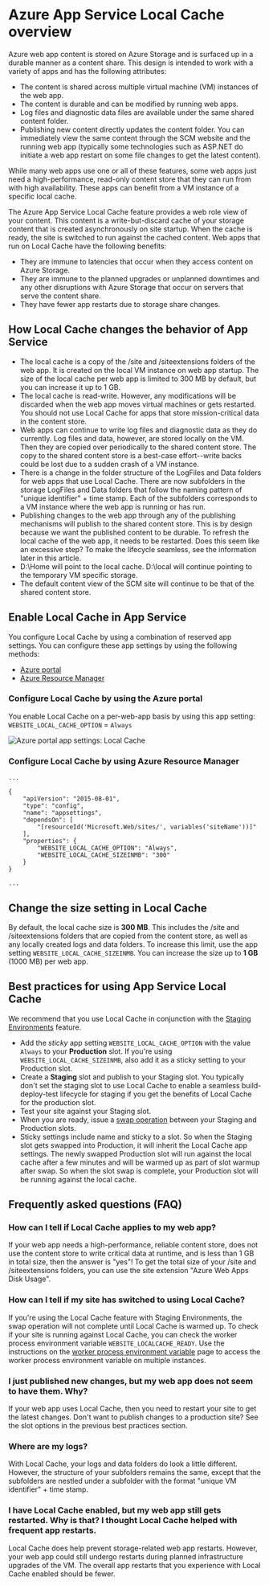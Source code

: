 ﻿<properties
    pageTitle="Azure App Service Local Cache overview | Azure"
    description="This article describes how to enable, resize, and query the status of the Azure App Service Local Cache feature"
    services="app-service"
    documentationcenter="app-service"
    author="SyntaxC4"
    manager="yochayk"
    editor=""
    tags="optional"
    keywords="" />
<tags
    ms.assetid="e34d405e-c5d4-46ad-9b26-2a1eda86ce80"
    ms.service="app-service"
    ms.devlang="multiple"
    ms.topic="article"
    ms.tgt_pltfrm="na"
    ms.workload="na"
    ms.date="03/04/2016"
    wacn.date=""
    ms.author="cfowler" />

# Azure App Service Local Cache overview
Azure web app content is stored on Azure Storage and is surfaced up in a durable manner as a content share. This design is intended to work with a variety of apps and has the following attributes:  

* The content is shared across multiple virtual machine (VM) instances of the web app.
* The content is durable and can be modified by running web apps.
* Log files and diagnostic data files are available under the same shared content folder.
* Publishing new content directly updates the content folder. You can immediately view the same content through the SCM website and the running web app (typically some technologies such as ASP.NET do initiate a web app restart on some file changes to get the latest content).

While many web apps use one or all of these features, some web apps just need a high-performance, read-only content store that they can run from with high availability. These apps can benefit from a VM instance of a specific local cache.

The Azure App Service Local Cache feature provides a web role view of your content. This content is a write-but-discard cache of your storage content that is created asynchronously on site startup. When the cache is ready, the site is switched to run against the cached content. Web apps that run on Local Cache have the following benefits:

* They are immune to latencies that occur when they access content on Azure Storage.
* They are immune to the planned upgrades or unplanned downtimes and any other disruptions with Azure Storage that occur on servers that serve the content share.
* They have fewer app restarts due to storage share changes.

## How Local Cache changes the behavior of App Service
* The local cache is a copy of the /site and /siteextensions folders of the web app. It is created on the local VM instance on web app startup. The size of the local cache per web app is limited to 300 MB by default, but you can increase it up to 1 GB.
* The local cache is read-write. However, any modifications will be discarded when the web app moves virtual machines or gets restarted. You should not use Local Cache for apps that store mission-critical data in the content store.
* Web apps can continue to write log files and diagnostic data as they do currently. Log files and data, however, are stored locally on the VM. Then they are copied over periodically to the shared content store. The copy to the shared content store is a best-case effort--write backs could be lost due to a sudden crash of a VM instance.
* There is a change in the folder structure of the LogFiles and Data folders for web apps that use Local Cache. There are now subfolders in the storage LogFiles and Data folders that follow the naming pattern of "unique identifier" + time stamp. Each of the subfolders corresponds to a VM instance where the web app is running or has run.  
* Publishing changes to the web app through any of the publishing mechanisms will publish to the shared content store. This is by design because we want the published content to be durable. To refresh the local cache of the web app, it needs to be restarted. Does this seem like an excessive step? To make the lifecycle seamless, see the information later in this article.
* D:\Home will point to the local cache. D:\local will continue pointing to the temporary VM specific storage.
* The default content view of the SCM site will continue to be that of the shared content store.

## Enable Local Cache in App Service
You configure Local Cache by using a combination of reserved app settings. You can configure these app settings by using the following methods:

* [Azure portal](#Configure-Local-Cache-Portal)
* [Azure Resource Manager](#Configure-Local-Cache-ARM)

### Configure Local Cache by using the Azure portal
<a name="Configure-Local-Cache-Portal"></a>

You enable Local Cache on a per-web-app basis by using this app setting:
`WEBSITE_LOCAL_CACHE_OPTION` = `Always`  

![Azure portal app settings: Local Cache](./media/app-service-local-cache/app-service-local-cache-configure-portal.png)

### Configure Local Cache by using Azure Resource Manager
<a name="Configure-Local-Cache-ARM"></a>

```
...

{
    "apiVersion": "2015-08-01",
    "type": "config",
    "name": "appsettings",
    "dependsOn": [
        "[resourceId('Microsoft.Web/sites/', variables('siteName'))]"
    ],
    "properties": {
        "WEBSITE_LOCAL_CACHE_OPTION": "Always",
        "WEBSITE_LOCAL_CACHE_SIZEINMB": "300"
    }
}

...
```

## Change the size setting in Local Cache
By default, the local cache size is **300 MB**. This includes the /site and /siteextensions folders that are copied from the content store, as well as any locally created logs and data folders. To increase this limit, use the app setting `WEBSITE_LOCAL_CACHE_SIZEINMB`. You can increase the size up to **1 GB** (1000 MB) per web app.

## Best practices for using App Service Local Cache
We recommend that you use Local Cache in conjunction with the [Staging Environments](/documentation/articles/web-sites-staged-publishing/) feature.

* Add the *sticky* app setting `WEBSITE_LOCAL_CACHE_OPTION` with the value `Always` to your **Production** slot. If you're using `WEBSITE_LOCAL_CACHE_SIZEINMB`, also add it as a sticky setting to your Production slot.
* Create a **Staging** slot and publish to your Staging slot. You typically don't set the staging slot to use Local Cache to enable a seamless build-deploy-test lifecycle for staging if you get the benefits of Local Cache for the production slot.
* Test your site against your Staging slot.  
* When you are ready, issue a [swap operation](/documentation/articles/web-sites-staged-publishing/#to-swap-deployment-slots) between your Staging and Production slots.  
* Sticky settings include name and sticky to a slot. So when the Staging slot gets swapped into Production, it will inherit the Local Cache app settings. The newly swapped Production slot will run against the local cache after a few minutes and will be warmed up as part of slot warmup after swap. So when the slot swap is complete, your Production slot will be running against the local cache.

## Frequently asked questions (FAQ)
### How can I tell if Local Cache applies to my web app?
If your web app needs a high-performance, reliable content store, does not use the content store to write critical data at runtime, and is less than 1 GB in total size, then the answer is "yes"! To get the total size of your /site and /siteextensions folders, you can use the site extension "Azure Web Apps Disk Usage".  

### How can I tell if my site has switched to using Local Cache?
If you're using the Local Cache feature with Staging Environments, the swap operation will not complete until Local Cache is warmed up. To check if your site is running against Local Cache, you can check the worker process environment variable `WEBSITE_LOCALCACHE_READY`. Use the instructions on the [worker process environment variable](https://github.com/projectkudu/kudu/wiki/Process-Threads-list-and-minidump-gcdump-diagsession#process-environment-variable) page to access the worker process environment variable on multiple instances.  

### I just published new changes, but my web app does not seem to have them. Why?
If your web app uses Local Cache, then you need to restart your site to get the latest changes. Don't want to publish changes to a production site? See the slot options in the previous best practices section.

### Where are my logs?
With Local Cache, your logs and data folders do look a little different. However, the structure of your subfolders remains the same, except that the subfolders are nestled under a subfolder with the format "unique VM identifier" + time stamp.

### I have Local Cache enabled, but my web app still gets restarted. Why is that? I thought Local Cache helped with frequent app restarts.
Local Cache does help prevent storage-related web app restarts. However, your web app could still undergo restarts during planned infrastructure upgrades of the VM. The overall app restarts that you experience with Local Cache enabled should be fewer.

